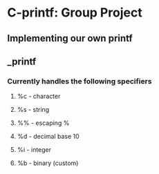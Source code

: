# C-printf: Group Project

## Implementing our own printf

## _printf

### Currently handles the following specifiers

1. %c - character

2. %s - string

3. %% - escaping %

4. %d - decimal base 10

5. %i - integer

6. %b - binary (custom)
